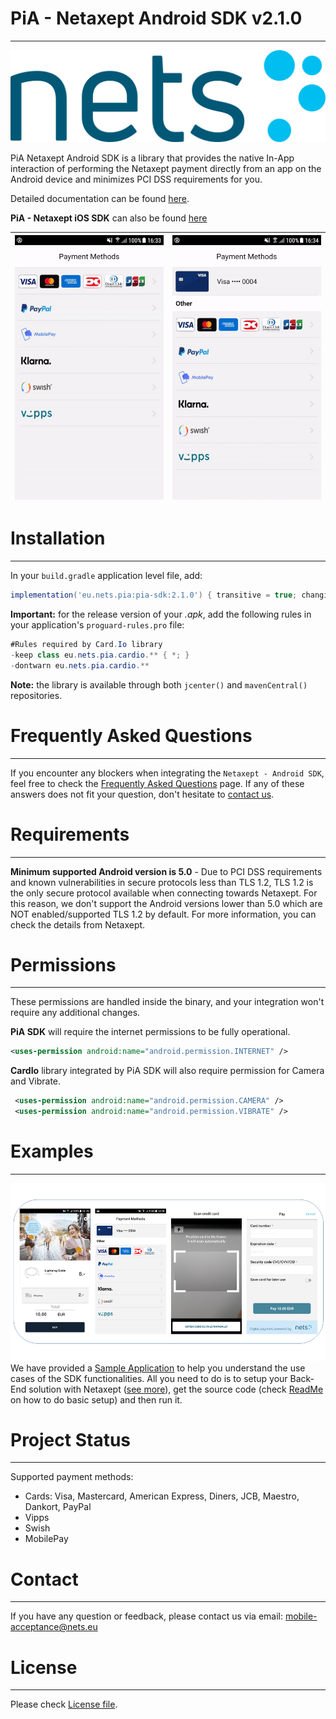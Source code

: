 # PiA - Netaxept Android SDK v2.1.0
----
![Logo](readme-files/NetsLogo.jpg)

PiA Netaxept Android SDK is a library that provides the native In-App interaction of performing the Netaxept payment directly from an app on the Android device and minimizes PCI DSS requirements for you.

Detailed documentation can be found [here](https://htmlpreview.github.io/?https://github.com/Nets-mobile-acceptance/Netaxept-Android-SDK/blob/master/documentation/START%20-%20Overview%20of%20Netaxept%20Android%20SDK.html).

**PiA - Netaxept iOS SDK** can also be found [here](https://github.com/Nets-mobile-acceptance/Netaxept-iOS-SDK)

| ![](readme-files/demo_pay_with_new_card.gif)  | ![](readme-files/demo_pay_with_saved_card.gif) |
| --- | --- |


# Installation
----
In your `build.gradle` application level file, add:
```gradle
implementation('eu.nets.pia:pia-sdk:2.1.0') { transitive = true; changing=true; }
```

**Important:** for the release version of your _.apk_, add the following rules in your application's `proguard-rules.pro` file:
```java
#Rules required by Card.Io library
-keep class eu.nets.pia.cardio.** { *; }
-dontwarn eu.nets.pia.cardio.**
```
    
**Note:** the library is available through both `jcenter()` and `mavenCentral()` repositories.

# Frequently Asked Questions
---
If you encounter any blockers when integrating the `Netaxept - Android SDK`, feel free to check the [Frequently Asked Questions](FAQs.md) page. If any of these answers does not fit your question, don't hesitate to [contact us](#contact).


# Requirements
----
**Minimum supported Android version is 5.0** - Due to PCI DSS requirements and known vulnerabilities in secure protocols less than TLS 1.2, TLS 1.2 is the only secure protocol available when connecting towards Netaxept. For this reason, we don't support the Android versions lower than 5.0 which are NOT enabled/supported TLS 1.2 by default. For more information, you can check the details from Netaxept.


# Permissions
----
These permissions are handled inside the binary, and your integration won't require any additional changes.

**PiA SDK** will require the internet permissions to be fully operational.

```xml
<uses-permission android:name="android.permission.INTERNET" />
```

**CardIo** library integrated by PiA SDK will also require permission for Camera and Vibrate.

```xml
 <uses-permission android:name="android.permission.CAMERA" />
 <uses-permission android:name="android.permission.VIBRATE" />
```

# Examples
----
![](readme-files/sample_screenshots.png)
We have provided a [Sample Application](PiaSample/) to help you understand the use cases of the SDK functionalities. All you need to do is to setup your Back-End solution with Netaxept ([see more](https://github.com/Nets-mobile-acceptance/Netaxept-Sample-Backend)), get the source code (check [ReadMe](PiaSample/ReadMe.md) on how to do basic setup) and then run it. 


# Project Status
---
Supported payment methods:
- Cards: Visa, Mastercard, American Express, Diners, JCB, Maestro, Dankort, PayPal
- Vipps
- Swish
- MobilePay


# Contact
----
If you have any question or feedback, please contact us via email: [mobile-acceptance@nets.eu](mailto:mobile-acceptance@nets.eu)



# License
----

Please check [License file](PiA-Netaxept-SDK-License.md).

